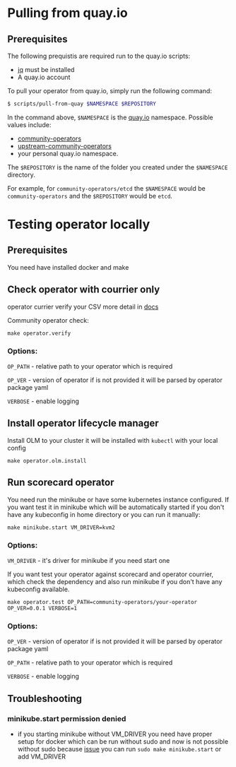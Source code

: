 # Pulling from quay.io

## Prerequisites
The following prequistis are required run to the quay.io scripts:

* [jq](https://stedolan.github.io/jq/) must be installed
* A quay.io account

To pull your operator from quay.io, simply run the following command:
```bash
$ scripts/pull-from-quay $NAMESPACE $REPOSITORY
```

In the command above, `$NAMESPACE` is the [quay.io](https://quay.io) namespace. Possible values include:

* [community-operators](https://quay.io/organization/community-operators)
* [upstream-community-operators](https://quay.io/organization/upstream-community-operators)
* your personal quay.io namespace.

The `$REPOSITORY` is the name of the folder you created under the `$NAMESPACE` directory.

For example, for `community-operators/etcd` the `$NAMESPACE` would be `community-operators` and the `$REPOSITORY` would be `etcd`.

# Testing operator locally

## Prerequisites

You need have installed docker and make 

## Check operator with courrier only
operator currier verify your CSV more detail in [docs](https://github.com/operator-framework/operator-courier)

Community operator check:

```
make operator.verify
```

### Options:

` OP_PATH ` - relative path to your operator which is required

` OP_VER ` - version of operator if is not provided it will be parsed by operator package yaml

` VERBOSE ` - enable logging

## Install operator lifecycle manager
Install OLM to your cluster it will be installed with `kubectl` with your local config

```
make operator.olm.install
```

## Run scorecard operator
You need run the minikube or have some kubernetes instance configured.
If you want test it in minikube which will be automatically started if you don't have any kubeconfig in home directory or you can run it manually: 

```
make minikube.start VM_DRIVER=kvm2
```

### Options:

` VM_DRIVER ` - it's driver for minikube if you need start one

If you want test your operator against scorecard and operator courrier, which check the dependency and also run minikube if you don't have any kubeconfig available.

```
make operator.test OP_PATH=community-operators/your-operator OP_VER=0.0.1 VERBOSE=1
``` 

### Options:

` OP_VER ` - version of operator if is not provided it will be parsed by operator package yaml
 
` OP_PATH ` - relative path to your operator which is required

` VERBOSE ` - enable logging

## Troubleshooting

### minikube.start permission denied
- if you starting minikube without VM_DRIVER you need have proper setup for docker which can be run without sudo and
now is not possible without sudo because [issue](https://github.com/kubernetes/minikube/issues/3718) you can run `sudo make minikube.start` or add VM_DRIVER

